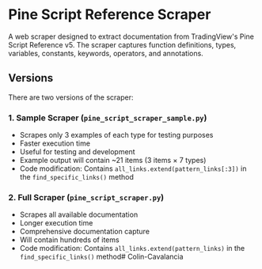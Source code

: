 # Pine Script Reference Scraper

A web scraper designed to extract documentation from TradingView's Pine Script Reference v5. The scraper captures function definitions, types, variables, constants, keywords, operators, and annotations.

## Versions

There are two versions of the scraper:

### 1. Sample Scraper (`pine_script_scraper_sample.py`)
- Scrapes only 3 examples of each type for testing purposes
- Faster execution time
- Useful for testing and development
- Example output will contain ~21 items (3 items × 7 types)
- Code modification: Contains `all_links.extend(pattern_links[:3])` in the `find_specific_links()` method

### 2. Full Scraper (`pine_script_scraper.py`)
- Scrapes all available documentation
- Longer execution time
- Comprehensive documentation capture
- Will contain hundreds of items
- Code modification: Contains `all_links.extend(pattern_links)` in the `find_specific_links()` method#   C o l i n - C a v a l a n c i a  
 